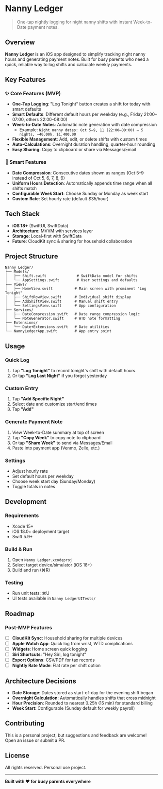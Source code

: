 # Nanny Ledger

> One-tap nightly logging for night nanny shifts with instant Week-to-Date payment notes.

## Overview

**Nanny Ledger** is an iOS app designed to simplify tracking night nanny hours and generating payment notes. Built for busy parents who need a quick, reliable way to log shifts and calculate weekly payments.

## Key Features

### ✨ Core Features (MVP)
- **One-Tap Logging**: "Log Tonight" button creates a shift for today with smart defaults
- **Smart Defaults**: Different default hours per weekday (e.g., Friday 21:00–07:00, others 22:00–08:00)
- **Week-to-Date Notes**: Automatic note generation with date compression
  - Example: `Night nanny dates: Oct 5–9, 11 (22:00–08:00) — 5 nights, ~40.00h, $1,400.00`
- **Flexible Management**: Add, edit, or delete shifts with custom times
- **Auto-Calculations**: Overnight duration handling, quarter-hour rounding
- **Easy Sharing**: Copy to clipboard or share via Messages/Email

### 🎯 Smart Features
- **Date Compression**: Consecutive dates shown as ranges (Oct 5–9 instead of Oct 5, 6, 7, 8, 9)
- **Uniform Hours Detection**: Automatically appends time range when all shifts match
- **Configurable Week Start**: Choose Sunday or Monday as week start
- **Custom Rate**: Set hourly rate (default $35/hour)

## Tech Stack

- **iOS 18+** (SwiftUI, SwiftData)
- **Architecture**: MVVM with services layer
- **Storage**: Local-first with SwiftData
- **Future**: CloudKit sync & sharing for household collaboration

## Project Structure

```
Nanny Ledger/
├── Models/
│   ├── Shift.swift              # SwiftData model for shifts
│   └── AppSettings.swift        # User settings and defaults
├── Views/
│   ├── HomeView.swift          # Main screen with prominent "Log Tonight"
│   ├── ShiftRowView.swift      # Individual shift display
│   ├── AddShiftView.swift      # Manual shift entry
│   └── SettingsView.swift      # App configuration
├── Services/
│   ├── DateCompression.swift   # Date range compression logic
│   └── NoteGenerator.swift     # WTD note formatting
├── Extensions/
│   └── Date+Extensions.swift   # Date utilities
└── NannyLedgerApp.swift        # App entry point
```

## Usage

### Quick Log
1. Tap **"Log Tonight"** to record tonight's shift with default hours
2. Or tap **"Log Last Night"** if you forgot yesterday

### Custom Entry
1. Tap **"Add Specific Night"**
2. Select date and customize start/end times
3. Tap **"Add"**

### Generate Payment Note
1. View Week-to-Date summary at top of screen
2. Tap **"Copy Week"** to copy note to clipboard
3. Or tap **"Share Week"** to send via Messages/Email
4. Paste into payment app (Venmo, Zelle, etc.)

### Settings
- Adjust hourly rate
- Set default hours per weekday
- Choose week start day (Sunday/Monday)
- Toggle totals in notes

## Development

### Requirements
- Xcode 15+
- iOS 18.0+ deployment target
- Swift 5.9+

### Build & Run
1. Open `Nanny Ledger.xcodeproj`
2. Select target device/simulator (iOS 18+)
3. Build and run (⌘R)

### Testing
- Run unit tests: ⌘U
- UI tests available in `Nanny LedgerUITests/`

## Roadmap

### Post-MVP Features
- [ ] **CloudKit Sync**: Household sharing for multiple devices
- [ ] **Apple Watch App**: Quick log from wrist, WTD complications
- [ ] **Widgets**: Home screen quick logging
- [ ] **Siri Shortcuts**: "Hey Siri, log tonight"
- [ ] **Export Options**: CSV/PDF for tax records
- [ ] **Nightly Rate Mode**: Flat rate per shift option

## Architecture Decisions

- **Date Storage**: Dates stored as start-of-day for the evening shift began
- **Overnight Calculation**: Automatically handles shifts that cross midnight
- **Hour Precision**: Rounded to nearest 0.25h (15 min) for standard billing
- **Week Start**: Configurable (Sunday default for weekly payroll)

## Contributing

This is a personal project, but suggestions and feedback are welcome! Open an issue or submit a PR.

## License

All rights reserved. Personal use project.

---

**Built with ❤️ for busy parents everywhere**
